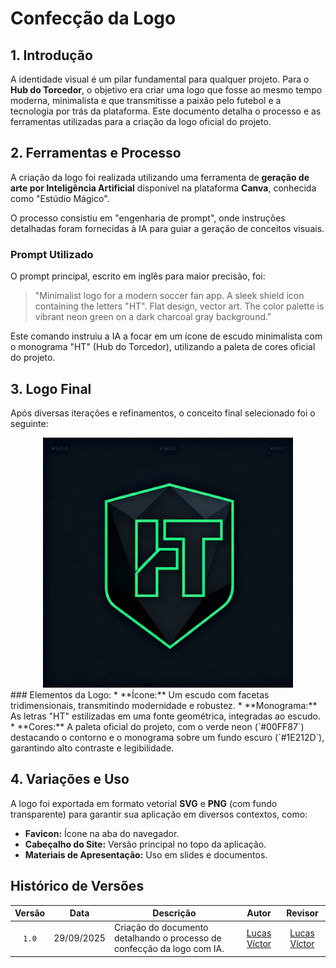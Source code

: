 # Confecção da Logo

## 1. Introdução

A identidade visual é um pilar fundamental para qualquer projeto. Para o **Hub do Torcedor**, o objetivo era criar uma logo que fosse ao mesmo tempo moderna, minimalista e que transmitisse a paixão pelo futebol e a tecnologia por trás da plataforma. Este documento detalha o processo e as ferramentas utilizadas para a criação da logo oficial do projeto.

## 2. Ferramentas e Processo

A criação da logo foi realizada utilizando uma ferramenta de **geração de arte por Inteligência Artificial** disponível na plataforma **Canva**, conhecida como "Estúdio Mágico".

O processo consistiu em "engenharia de prompt", onde instruções detalhadas foram fornecidas à IA para guiar a geração de conceitos visuais.

### Prompt Utilizado

O prompt principal, escrito em inglês para maior precisão, foi:
> "Minimalist logo for a modern soccer fan app. A sleek shield icon containing the letters "HT". Flat design, vector art. The color palette is vibrant neon green on a dark charcoal gray background."

Este comando instruiu a IA a focar em um ícone de escudo minimalista com o monograma "HT" (Hub do Torcedor), utilizando a paleta de cores oficial do projeto.

## 3. Logo Final

Após diversas iterações e refinamentos, o conceito final selecionado foi o seguinte:

<div align="center">
  <img src="https://github.com/StickerLabOrg/docs/blob/Ponto_de_Controle_1/assets/Logo/LOGO_HT_2.png?raw=true" alt="Logo do Hub do Torcedor" width="400"/>
</div>
### Elementos da Logo:
* **Ícone:** Um escudo com facetas tridimensionais, transmitindo modernidade e robustez.
* **Monograma:** As letras "HT" estilizadas em uma fonte geométrica, integradas ao escudo.
* **Cores:** A paleta oficial do projeto, com o verde neon (`#00FF87`) destacando o contorno e o monograma sobre um fundo escuro (`#1E212D`), garantindo alto contraste e legibilidade.

## 4. Variações e Uso

A logo foi exportada em formato vetorial **SVG** e **PNG** (com fundo transparente) para garantir sua aplicação em diversos contextos, como:
* **Favicon:** Ícone na aba do navegador.
* **Cabeçalho do Site:** Versão principal no topo da aplicação.
* **Materiais de Apresentação:** Uso em slides e documentos.

## Histórico de Versões

| Versão | Data | Descrição | Autor | Revisor |
| :----: | :------------: | ----------------------------------------------------------------------- | :---------: | :---------: |
| `1.0` | 29/09/2025 | Criação do documento detalhando o processo de confecção da logo com IA. | [Lucas Víctor](https://github.com/Lucas13032003) | [Lucas Víctor](https://github.com/Lucas13032003) |